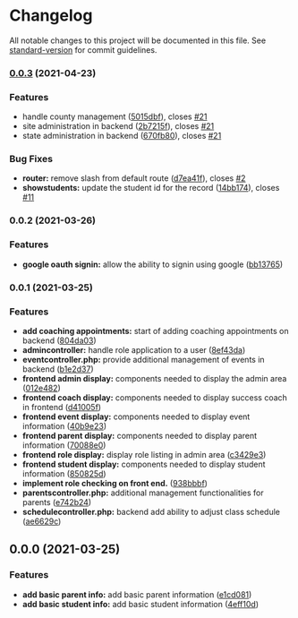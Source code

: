 # Changelog

All notable changes to this project will be documented in this file. See [standard-version](https://github.com/conventional-changelog/standard-version) for commit guidelines.

### [0.0.3](https://github.ncsu.edu/dasa-tech/juntos/compare/v0.0.2...v0.0.3) (2021-04-23)


### Features

* handle county management ([5015dbf](https://github.ncsu.edu/dasa-tech/juntos/commit/5015dbfb3bcc56b868bcb55f35d184e6c165c81a)), closes [#21](https://github.ncsu.edu/dasa-tech/juntos/issues/21)
* site administration in backend ([2b7215f](https://github.ncsu.edu/dasa-tech/juntos/commit/2b7215fb96623b1ad3da786307e8798f948f745b)), closes [#21](https://github.ncsu.edu/dasa-tech/juntos/issues/21)
* state administration in backend ([670fb80](https://github.ncsu.edu/dasa-tech/juntos/commit/670fb80ad31076088648e8dc18871f11285c857e)), closes [#21](https://github.ncsu.edu/dasa-tech/juntos/issues/21)


### Bug Fixes

* **router:** remove slash from default route ([d7ea41f](https://github.ncsu.edu/dasa-tech/juntos/commit/d7ea41f5a1ffce662775d3509ea8c63d4376f504)), closes [#2](https://github.ncsu.edu/dasa-tech/juntos/issues/2)
* **showstudents:** update the student id for the record ([14bb174](https://github.ncsu.edu/dasa-tech/juntos/commit/14bb1741e4e9d8d3a3593e2286c5d022ad69fdb0)), closes [#11](https://github.ncsu.edu/dasa-tech/juntos/issues/11)

### 0.0.2 (2021-03-26)


### Features

* **google oauth signin:** allow the ability to signin using google ([bb13765](https://github.ncsu.edu/dasa-tech/juntos/commit/bb13765dc99ce167fd95158d18d0587e6b0325d5))

### 0.0.1 (2021-03-25)


### Features

* **add coaching appointments:** start of adding coaching appointments on backend ([804da03](https://github.ncsu.edu/dasa-tech/juntos/commit/804da034db2cabde55864afaaa7a0500d3123d12))
* **admincontroller:** handle role application to a user ([8ef43da](https://github.ncsu.edu/dasa-tech/juntos/commit/8ef43dae8f975bdcff1e64562caabeefcfd66d1c))
* **eventcontroller.php:** provide additional management of events in backend ([b1e2d37](https://github.ncsu.edu/dasa-tech/juntos/commit/b1e2d378eab0c8797973f11c6e85df9fe4a373a0))
* **frontend admin display:** components needed to display the admin area ([012e482](https://github.ncsu.edu/dasa-tech/juntos/commit/012e482fd93e1af3fa2561de839a19324bbd3956))
* **frontend coach display:** components needed to display success coach in frontend ([d41005f](https://github.ncsu.edu/dasa-tech/juntos/commit/d41005f0cfe0d0812537203b2225269c9ec293bc))
* **frontend event display:** components needed to display event information ([40b9e23](https://github.ncsu.edu/dasa-tech/juntos/commit/40b9e236d72cea3249ea5566c97d566252d0c6aa))
* **frontend parent display:** components needed to display parent information ([70088e0](https://github.ncsu.edu/dasa-tech/juntos/commit/70088e0ca22a8e4ff8f1d41f24f2a9e2070b3398))
* **frontend role display:** display role listing in admin area ([c3429e3](https://github.ncsu.edu/dasa-tech/juntos/commit/c3429e317c0ea347874dee93a8931149c7d82e55))
* **frontend student display:** components needed to display student information ([850825d](https://github.ncsu.edu/dasa-tech/juntos/commit/850825d252c1d6ffc75113a5c1a1aab9e67f6f53))
* **implement role checking on front end.** ([938bbbf](https://github.ncsu.edu/dasa-tech/juntos/commit/938bbbf535026b3d48f49858b6f766dacbdc1dab))
* **parentscontroller.php:** additional management functionalities for parents ([e742b24](https://github.ncsu.edu/dasa-tech/juntos/commit/e742b24ef47421fb9b69877a1088271d602cb131))
* **schedulecontroller.php:** backend add ability to adjust class schedule ([ae6629c](https://github.ncsu.edu/dasa-tech/juntos/commit/ae6629c9b0a991a48d325f9ce65b8cb944404a31))

## 0.0.0 (2021-03-25)


### Features

* **add basic parent info:** add basic parent information ([e1cd081](https://github.ncsu.edu/dasa-tech/juntos/commit/e1cd0812c243501081934d3135742c8997118e3d))
* **add basic student info:** add basic student information ([4eff10d](https://github.ncsu.edu/dasa-tech/juntos/commit/4eff10d77dac3bddd530a7640c9065fcad180164))
